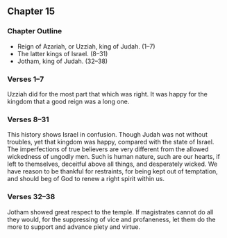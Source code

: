 ## Chapter 15

### Chapter Outline

- Reign of Azariah, or Uzziah, king of Judah. (1–7)
- The latter kings of Israel. (8–31)
- Jotham, king of Judah. (32–38)

### Verses 1–7

Uzziah did for the most part that which was right. It was happy for the kingdom that a good reign was a long one.

### Verses 8–31

This history shows Israel in confusion. Though Judah was not without troubles, yet that kingdom was happy, compared with the state of Israel. The imperfections of true believers are very different from the allowed wickedness of ungodly men. Such is human nature, such are our hearts, if left to themselves, deceitful above all things, and desperately wicked. We have reason to be thankful for restraints, for being kept out of temptation, and should beg of God to renew a right spirit within us.

### Verses 32–38

Jotham showed great respect to the temple. If magistrates cannot do all they would, for the suppressing of vice and profaneness, let them do the more to support and advance piety and virtue.

